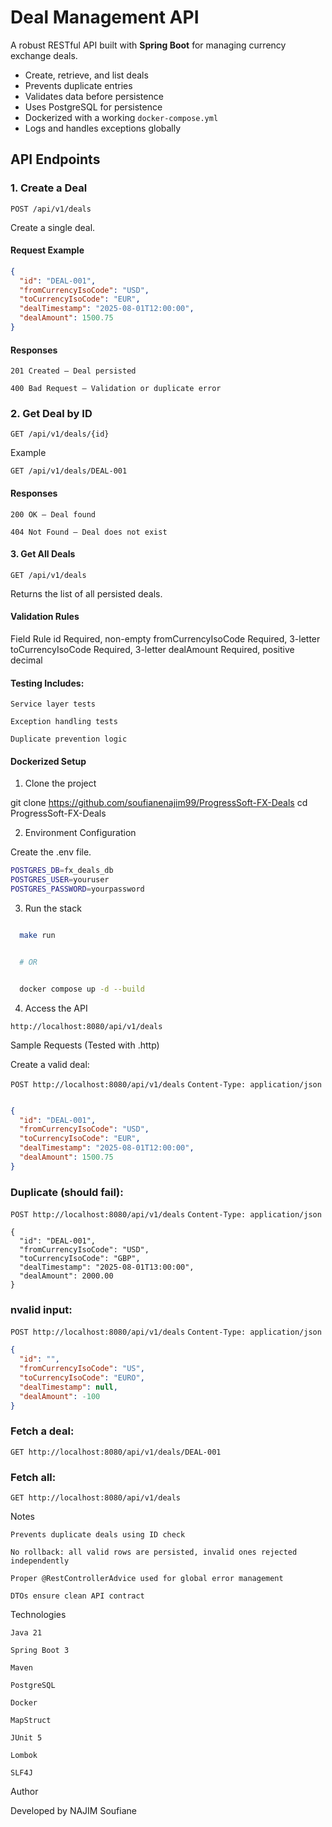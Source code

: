 # Deal Management API

A robust RESTful API built with **Spring Boot** for managing currency exchange deals.

- Create, retrieve, and list deals
- Prevents duplicate entries
- Validates data before persistence
- Uses PostgreSQL for persistence
- Dockerized with a working `docker-compose.yml`
- Logs and handles exceptions globally

## API Endpoints

### 1. Create a Deal
`POST /api/v1/deals`

Create a single deal.

#### Request Example
```json
{
  "id": "DEAL-001",
  "fromCurrencyIsoCode": "USD",
  "toCurrencyIsoCode": "EUR",
  "dealTimestamp": "2025-08-01T12:00:00",
  "dealAmount": 1500.75
}
  ```
#### Responses

    201 Created – Deal persisted

    400 Bad Request – Validation or duplicate error

### 2. Get Deal by ID

`GET /api/v1/deals/{id}`

Example

`GET /api/v1/deals/DEAL-001`

#### Responses

    200 OK – Deal found

    404 Not Found – Deal does not exist

#### 3. Get All Deals

`GET /api/v1/deals`

Returns the list of all persisted deals.

#### Validation Rules

Field	Rule
id	Required, non-empty
fromCurrencyIsoCode	Required, 3-letter
toCurrencyIsoCode	Required, 3-letter
dealAmount	Required, positive decimal

#### Testing Includes:

    Service layer tests

    Exception handling tests

    Duplicate prevention logic

#### Dockerized Setup
1. Clone the project

git clone https://github.com/soufianenajim99/ProgressSoft-FX-Deals
cd ProgressSoft-FX-Deals

2. Environment Configuration

Create the .env file.
 ```bash
POSTGRES_DB=fx_deals_db
POSTGRES_USER=youruser
POSTGRES_PASSWORD=yourpassword
   ```

3. Run the stack

 ```bash

   make run


   # OR


   docker compose up -d --build

   ```

4. Access the API

`http://localhost:8080/api/v1/deals`

 Sample Requests (Tested with .http)

Create a valid deal:

`POST http://localhost:8080/api/v1/deals`
`Content-Type: application/json`
```json

{
  "id": "DEAL-001",
  "fromCurrencyIsoCode": "USD",
  "toCurrencyIsoCode": "EUR",
  "dealTimestamp": "2025-08-01T12:00:00",
  "dealAmount": 1500.75
}
```
### Duplicate (should fail):

`POST http://localhost:8080/api/v1/deals`
`Content-Type: application/json`

```
{
  "id": "DEAL-001",
  "fromCurrencyIsoCode": "USD",
  "toCurrencyIsoCode": "GBP",
  "dealTimestamp": "2025-08-01T13:00:00",
  "dealAmount": 2000.00
}
```
### nvalid input:

`POST http://localhost:8080/api/v1/deals`
`Content-Type: application/json`
```json
{
  "id": "",
  "fromCurrencyIsoCode": "US",
  "toCurrencyIsoCode": "EURO",
  "dealTimestamp": null,
  "dealAmount": -100
}
```
### Fetch a deal:

`GET http://localhost:8080/api/v1/deals/DEAL-001`

### Fetch all:

`GET http://localhost:8080/api/v1/deals`


 Notes

    Prevents duplicate deals using ID check

    No rollback: all valid rows are persisted, invalid ones rejected independently

    Proper @RestControllerAdvice used for global error management

    DTOs ensure clean API contract

 Technologies

    Java 21

    Spring Boot 3

    Maven

    PostgreSQL

    Docker

    MapStruct

    JUnit 5

    Lombok

    SLF4J

 Author

Developed by NAJIM Soufiane